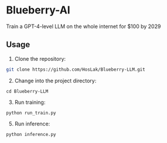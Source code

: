 # Blueberry-AI
Train a GPT-4-level LLM on the whole internet for $100 by 2029

## Usage

1. Clone the repository:
```bash
git clone https://github.com/HosLak/Blueberry-LLM.git
```

2. Change into the project directory:
```
cd Blueberry-LLM
```

3. Run training:
```
python run_train.py
```

5. Run inference:
```
python inference.py
```
